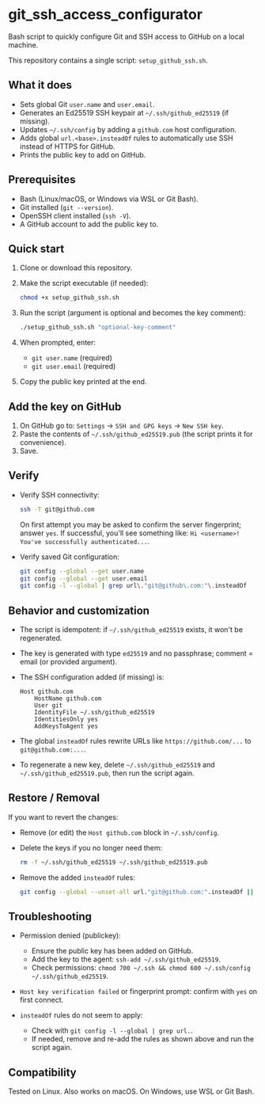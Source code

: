 # git_ssh_access_configurator

Bash script to quickly configure Git and SSH access to GitHub on a local machine.

This repository contains a single script: `setup_github_ssh.sh`.

## What it does

- Sets global Git `user.name` and `user.email`.
- Generates an Ed25519 SSH keypair at `~/.ssh/github_ed25519` (if missing).
- Updates `~/.ssh/config` by adding a `github.com` host configuration.
- Adds global `url.<base>.insteadOf` rules to automatically use SSH instead of HTTPS for GitHub.
- Prints the public key to add on GitHub.

## Prerequisites

- Bash (Linux/macOS, or Windows via WSL or Git Bash).
- Git installed (`git --version`).
- OpenSSH client installed (`ssh -V`).
- A GitHub account to add the public key to.

## Quick start

1. Clone or download this repository.
2. Make the script executable (if needed):

   ```bash
   chmod +x setup_github_ssh.sh
   ```

3. Run the script (argument is optional and becomes the key comment):

   ```bash
   ./setup_github_ssh.sh "optional-key-comment"
   ```

4. When prompted, enter:
   - `git user.name` (required)
   - `git user.email` (required)

5. Copy the public key printed at the end.

## Add the key on GitHub

1. On GitHub go to: `Settings` → `SSH and GPG keys` → `New SSH key`.
2. Paste the contents of `~/.ssh/github_ed25519.pub` (the script prints it for convenience).
3. Save.

## Verify

- Verify SSH connectivity:

  ```bash
  ssh -T git@github.com
  ```

  On first attempt you may be asked to confirm the server fingerprint; answer `yes`.
  If successful, you'll see something like: `Hi <username>! You've successfully authenticated...`.

- Verify saved Git configuration:

  ```bash
  git config --global --get user.name
  git config --global --get user.email
  git config -l --global | grep url\."git@github\.com:"\.insteadOf
  ```

## Behavior and customization

- The script is idempotent: if `~/.ssh/github_ed25519` exists, it won't be regenerated.
- The key is generated with type `ed25519` and no passphrase; comment = email (or provided argument).
- The SSH configuration added (if missing) is:

  ```sshconfig
  Host github.com
      HostName github.com
      User git
      IdentityFile ~/.ssh/github_ed25519
      IdentitiesOnly yes
      AddKeysToAgent yes
  ```

- The global `insteadOf` rules rewrite URLs like `https://github.com/...` to `git@github.com:...`.
- To regenerate a new key, delete `~/.ssh/github_ed25519` and `~/.ssh/github_ed25519.pub`, then run the script again.

## Restore / Removal

If you want to revert the changes:

- Remove (or edit) the `Host github.com` block in `~/.ssh/config`.
- Delete the keys if you no longer need them:

  ```bash
  rm -f ~/.ssh/github_ed25519 ~/.ssh/github_ed25519.pub
  ```

- Remove the added `insteadOf` rules:

  ```bash
  git config --global --unset-all url."git@github.com:".insteadOf || true
  ```

## Troubleshooting

- Permission denied (publickey):
  - Ensure the public key has been added on GitHub.
  - Add the key to the agent: `ssh-add ~/.ssh/github_ed25519`.
  - Check permissions: `chmod 700 ~/.ssh && chmod 600 ~/.ssh/config ~/.ssh/github_ed25519`.

- `Host key verification failed` or fingerprint prompt: confirm with `yes` on first connect.

- `insteadOf` rules do not seem to apply:
  - Check with `git config -l --global | grep url.`.
  - If needed, remove and re-add the rules as shown above and run the script again.

## Compatibility

Tested on Linux. Also works on macOS. On Windows, use WSL or Git Bash.
